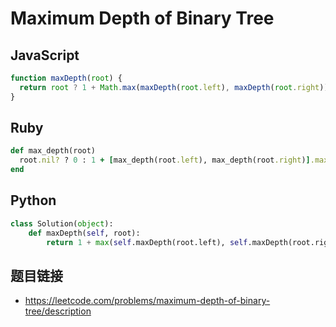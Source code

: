 # Maximum Depth of Binary Tree

## JavaScript
```javascript
function maxDepth(root) {
  return root ? 1 + Math.max(maxDepth(root.left), maxDepth(root.right)) : 0
}
```
## Ruby
```ruby
def max_depth(root)
  root.nil? ? 0 : 1 + [max_depth(root.left), max_depth(root.right)].max
end
```

## Python
```python
class Solution(object):
    def maxDepth(self, root):
        return 1 + max(self.maxDepth(root.left), self.maxDepth(root.right)) if root else 0
```

## 题目链接
* https://leetcode.com/problems/maximum-depth-of-binary-tree/description
